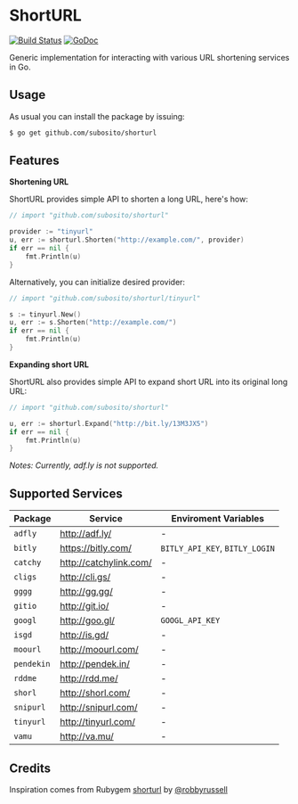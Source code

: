# ShortURL

[![Build Status](https://travis-ci.org/subosito/shorturl.svg?branch=master)](https://travis-ci.org/subosito/shorturl)
[![GoDoc](https://godoc.org/github.com/subosito/shorturl?status.svg)](https://godoc.org/github.com/subosito/shorturl)

Generic implementation for interacting with various URL shortening services in Go.

## Usage

As usual you can install the package by issuing:

```bash
$ go get github.com/subosito/shorturl
```

## Features

**Shortening URL**

ShortURL provides simple API to shorten a long URL, here's how:

```go
// import "github.com/subosito/shorturl"

provider := "tinyurl"
u, err := shorturl.Shorten("http://example.com/", provider)
if err == nil {
	fmt.Println(u)
}
```

Alternatively, you can initialize desired provider:

```go
// import "github.com/subosito/shorturl/tinyurl"

s := tinyurl.New()
u, err := s.Shorten("http://example.com/")
if err == nil {
	fmt.Println(u)
}
```

**Expanding short URL**

ShortURL also provides simple API to expand short URL into its original long URL:

```go
// import "github.com/subosito/shorturl"

u, err := shorturl.Expand("http://bit.ly/13M3JX5")
if err == nil {
	fmt.Println(u)
}
```

_Notes: Currently, adf.ly is not supported._

## Supported Services

| Package     | Service                  | Enviroment Variables           |
|-------------|--------------------------|--------------------------------|
| `adfly`     | http://adf.ly/           | -                              |
| `bitly`     | https://bitly.com/       | `BITLY_API_KEY`, `BITLY_LOGIN` |
| `catchy`    | http://catchylink.com/   | -                              |
| `cligs`     | http://cli.gs/           | -                              |
| `gggg`      | http://gg.gg/            | -                              |
| `gitio`     | http://git.io/           | -                              |
| `googl`     | http://goo.gl/           | `GOOGL_API_KEY`                |
| `isgd`      | http://is.gd/            | -                              |
| `moourl`    | http://moourl.com/       | -                              |
| `pendekin`  | http://pendek.in/        | -                              |
| `rddme`     | http://rdd.me/           | -                              |
| `shorl`     | http://shorl.com/        | -                              |
| `snipurl`   | http://snipurl.com/      | -                              |
| `tinyurl`   | http://tinyurl.com/      | -                              |
| `vamu`      | http://va.mu/            | -                              |

## Credits

Inspiration comes from Rubygem [shorturl](https://github.com/robbyrussell/shorturl) by [@robbyrussell](https://github.com/robbyrussell)

